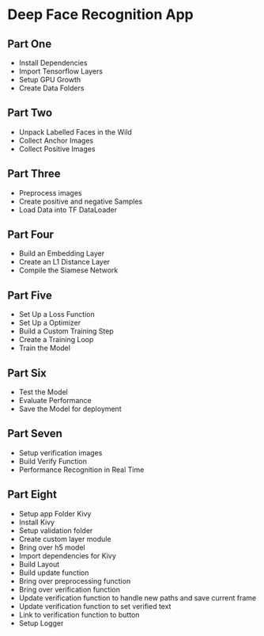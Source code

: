 # Deep Face Recognition App

## Part One
* Install Dependencies
* Import Tensorflow Layers
* Setup GPU Growth
* Create Data Folders

## Part Two
* Unpack Labelled Faces in the Wild
* Collect Anchor Images
* Collect Positive Images

## Part Three
* Preprocess images
* Create positive and negative Samples
* Load Data into TF DataLoader

## Part Four
* Build an Embedding Layer
* Create an L1 Distance Layer
* Compile the Siamese Network

## Part Five
* Set Up a Loss Function
* Set Up a Optimizer
* Build a Custom Training Step
* Create a Training Loop
* Train the Model

## Part Six
* Test the Model
* Evaluate Performance
* Save the Model for deployment

## Part Seven
* Setup verification images
* Build Verify Function
* Performance Recognition in Real Time

## Part Eight
* Setup app Folder Kivy
* Install Kivy
* Setup validation folder
* Create custom layer module
* Bring over h5 model
* Import dependencies for Kivy
* Build Layout
* Build update function
* Bring over preprocessing function
* Bring over verification function
* Update verification function to handle new paths and save current frame
* Update verification function to set verified text
* Link to verification function to button
* Setup Logger

